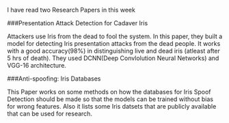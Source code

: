 I have read two Research Papers in this week

###Presentation Attack Detection for Cadaver Iris

Attackers use Iris from the dead to fool the system. In this paper, they built a model for detecting Iris presentation attacks from the dead people. It works with a good accuracy(98%) in distinguishing live and dead iris (atleast after 5 hrs of death). They used DCNN(Deep Convlolution Neural Networks) and VGG-16 architecture.

###Anti-spoofing: Iris Databases

This Paper works on some methods on how the databases for Iris Spoof Detection should be made so that the models can be trained without bias for wrong features. Also it lists some Iris datsets that are publicly available that can be used for research.  
